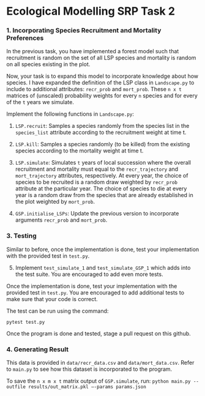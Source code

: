 # Ecological Modelling SRP Task 2


### 1. Incorporating Species Recruitment and Mortality Preferences
In the previous task, you have implemented a forest model such that recruitment is random on the set of all LSP species and mortality is
random on all species existing in the plot.

Now, your task is to expand this model to incorporate knowledge about how species. I have expanded the definition of the LSP class in
`Landscape.py` to include to additional attributes: `recr_prob` and `mort_prob`. These `n x t` matrices of (unscaled) probability weights for every
`n` species and for every of the `t` years we simulate.

Implement the following functions in `Landscape.py`:

1. `LSP.recruit`: Samples a species randomly from the species list in the `species_list` attribute according to the recruitment weight at time t.

2. `LSP.kill`: Samples a species randomly (to be killed) from the existing species according to the mortality weight at time t.

3. `LSP.simulate`: Simulates `t` years of local succession where the overall recruitment and mortality must equal to
the `recr_trajectory` and  `mort_trajectory` attributes, respectively. At every year, the choice of species to be recruited is a random draw weighted by `recr_prob` attribute at the particular year. The choice of species to die at every year is a random draw from the species that are already established in the plot weighted by `mort_prob`.

4. `GSP.initialise_LSPs`: Update the previous version to incorporate arguments `recr_prob` and `mort_prob`.

### 3. Testing
Similar to before, once the implementation is done, test your implementation with the provided test in `test.py`.

5. Implement `test_simulate_1` and `test_simulate_GSP_1` which adds into the test suite. You are encouraged to add even more tests.

Once the implementation is done, test your implementation with the provided test in `test.py`. You are encouraged to add additional tests to make sure that your code is correct.

The test can be run using the command:

`pytest test.py`

Once the program is done and tested, stage a pull request on this github.

### 4. Generating Result
This data is provided in `data/recr_data.csv` and `data/mort_data.csv`. Refer to `main.py` to see how this dataset is incorporated to the program.

To save the `n x m x t` matrix output of `GSP.simulate`,  run:
`python main.py --outfile results/out_matrix.pkl –-params params.json`



